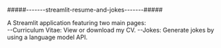 #####-------streamlit-resume-and-jokes-------#####

A Streamlit application featuring two main pages:  
--Curriculum Vitae: View or download my CV. 
--Jokes: Generate jokes by using a language model API.
